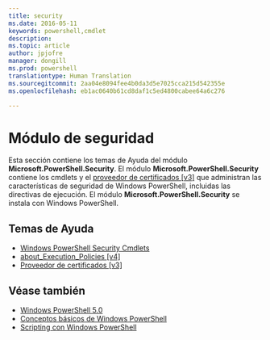 ```yaml
---
title: security
ms.date: 2016-05-11
keywords: powershell,cmdlet
description: 
ms.topic: article
author: jpjofre
manager: dongill
ms.prod: powershell
translationtype: Human Translation
ms.sourcegitcommit: 2aa04e8094fee4b0da3d5e7025cca215d542355e
ms.openlocfilehash: eb1ac0640b61cd8daf1c5ed4800cabee64a6c276

---
```


# Módulo de seguridad
Esta sección contiene los temas de Ayuda del módulo **Microsoft.PowerShell.Security**. El módulo **Microsoft.PowerShell.Security** contiene los cmdlets y el [proveedor de certificados [v3]](https://technet.microsoft.com/en-us/library/3f743541-d0c6-4670-809a-b16fb01f7c4d) que administran las características de seguridad de Windows PowerShell, incluidas las directivas de ejecución. El módulo **Microsoft.PowerShell.Security** se instala con Windows PowerShell.

## Temas de Ayuda
- [Windows PowerShell Security Cmdlets](http://go.microsoft.com/fwlink/?LinkID=245860)
- [about_Execution_Policies [v4]](https://technet.microsoft.com/en-us/library/347708dc-1515-4d74-978b-8334603472e6)
- [Proveedor de certificados [v3]](https://technet.microsoft.com/en-us/library/3f743541-d0c6-4670-809a-b16fb01f7c4d)

## Véase también
- [Windows PowerShell 5.0](../core-powershell/core-modules/Windows-PowerShell-5.0.md)
- [Conceptos básicos de Windows PowerShell](https://technet.microsoft.com/en-us/library/4b75f1e4-f327-48f3-92ab-bf5435094d41)
- [Scripting con Windows PowerShell](../getting-started/fundamental/Scripting-with-Windows-PowerShell.md)




<!--HONumber=Oct16_HO3-->


